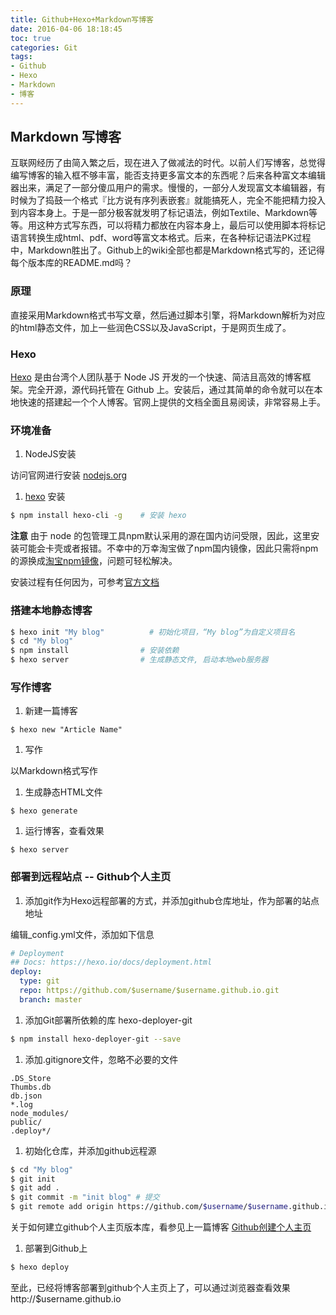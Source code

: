 ```yaml
---
title: Github+Hexo+Markdown写博客
date: 2016-04-06 18:18:45
toc: true
categories: Git
tags:
- Github
- Hexo
- Markdown
- 博客
---
```


## Markdown 写博客

互联网经历了由简入繁之后，现在进入了做减法的时代。以前人们写博客，总觉得编写博客的输入框不够丰富，能否支持更多富文本的东西呢？后来各种富文本编辑器出来，满足了一部分傻瓜用户的需求。慢慢的，一部分人发现富文本编辑器，有时候为了捣鼓一个格式『比方说有序列表嵌套』就能搞死人，完全不能把精力投入到内容本身上。于是一部分极客就发明了标记语法，例如Textile、Markdown等等。用这种方式写东西，可以将精力都放在内容本身上，最后可以使用脚本将标记语言转换生成html、pdf、word等富文本格式。后来，在各种标记语法PK过程中，Markdown胜出了。Github上的wiki全部也都是Markdown格式写的，还记得每个版本库的README.md吗？

### 原理

直接采用Markdown格式书写文章，然后通过脚本引擎，将Markdown解析为对应的html静态文件，加上一些润色CSS以及JavaScript，于是网页生成了。

### Hexo

[Hexo](https://hexo.io/) 是由台湾个人团队基于 Node JS 开发的一个快速、简洁且高效的博客框架。完全开源，源代码托管在 Github 上。安装后，通过其简单的命令就可以在本地快速的搭建起一个个人博客。官网上提供的文档全面且易阅读，非常容易上手。

### 环境准备

1. NodeJS安装

  访问官网进行安装 [nodejs.org](https://nodejs.org/en/)

1. [hexo](https://hexo.io/) 安装

  ``` bash
  $ npm install hexo-cli -g    # 安装 hexo
  ```

  **注意** 由于 node 的包管理工具npm默认采用的源在国内访问受限，因此，这里安装可能会卡壳或者报错。不幸中的万幸淘宝做了npm国内镜像，因此只需将npm的源换成[淘宝npm镜像](http://npm.taobao.org/)，问题可轻松解决。

  安装过程有任何因为，可参考[官方文档](https://hexo.io/zh-cn/docs/)


### 搭建本地静态博客

``` bash
$ hexo init "My blog"          # 初始化项目，“My blog”为自定义项目名
$ cd "My blog"
$ npm install                # 安装依赖
$ hexo server                # 生成静态文件, 启动本地web服务器
```
### 写作博客

1. 新建一篇博客

  ```
  $ hexo new "Article Name"
  ```

1. 写作

  以Markdown格式写作

1. 生成静态HTML文件

  ```
  $ hexo generate
  ```

1. 运行博客，查看效果

  ```
  $ hexo server
  ```
### 部署到远程站点 -- Github个人主页

1. 添加git作为Hexo远程部署的方式，并添加github仓库地址，作为部署的站点地址

  编辑_config.yml文件，添加如下信息
  ``` YAML
  # Deployment
  ## Docs: https://hexo.io/docs/deployment.html
  deploy:
    type: git
    repo: https://github.com/$username/$username.github.io.git
    branch: master
  ```
1. 添加Git部署所依赖的库 hexo-deployer-git

  ``` bash
  $ npm install hexo-deployer-git --save
  ```

1. 添加.gitignore文件，忽略不必要的文件

  ``` git
  .DS_Store
  Thumbs.db
  db.json
  *.log
  node_modules/
  public/
  .deploy*/
  ```

1. 初始化仓库，并添加github远程源

  ```bash
  $ cd "My blog"
  $ git init
  $ git add .
  $ git commit -m "init blog" # 提交
  $ git remote add origin https://github.com/$username/$username.github.io.git # 添加远程源
  ```

  关于如何建立github个人主页版本库，看参见上一篇博客 [Github创建个人主页](http://wangsheng.github.io/2016/04/06/Github%E5%88%9B%E5%BB%BA%E4%B8%AA%E4%BA%BA%E4%B8%BB%E9%A1%B5/)

1. 部署到Github上

  ``` bash
  $ hexo deploy
  ```

至此，已经将博客部署到github个人主页上了，可以通过浏览器查看效果 http://$username.github.io